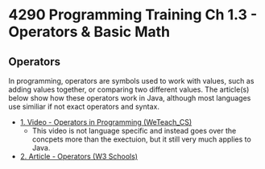 # 4290 Programming Training Ch 1.3 - Operators & Basic Math

## Operators
In programming, operators are symbols used to work with values, such as adding values together, or comparing two different values. The article(s) below show how these operators work in Java, although most languages use similiar if not exact operators and syntax.

- [1. Video - Operators in Programming (WeTeach_CS)](https://www.youtube.com/watch?v=PaHpU7-BNaU)
    - This video is not language specific and instead goes over the concpets more than the exectuion, but it still very much applies to Java.
- [2. Article - Operators (W3 Schools)](https://www.w3schools.com/java/java_operators.asp)
